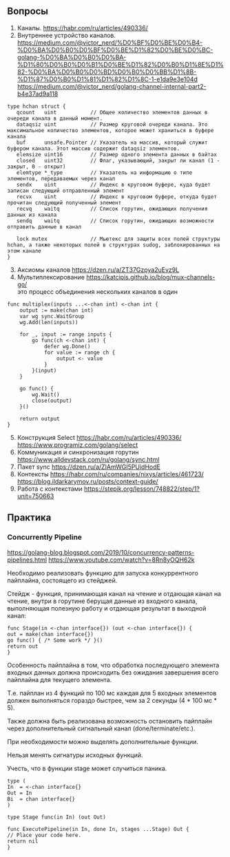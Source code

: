## Вопросы
1. Каналы. https://habr.com/ru/articles/490336/
2. Внутреннее устройство каналов. https://medium.com/@victor_nerd/%D0%BF%D0%BE%D0%B4-%D0%BA%D0%B0%D0%BF%D0%BE%D1%82%D0%BE%D0%BC-golang-%D0%BA%D0%B0%D0%BA-%D1%80%D0%B0%D0%B1%D0%BE%D1%82%D0%B0%D1%8E%D1%82-%D0%BA%D0%B0%D0%BD%D0%B0%D0%BB%D1%8B-%D1%87%D0%B0%D1%81%D1%82%D1%8C-1-e1da9e3e104d https://medium.com/@victor_nerd/golang-channel-internal-part2-b4e37ad9a118    
```
type hchan struct {
   qcount   uint           // Общее количество элементов данных в очереди канала в данный момент.
   dataqsiz uint           // Размер круговой очереди канала. Это максимальное количество элементов, которое может храниться в буфере канала
   buf      unsafe.Pointer // Указатель на массив, который служит буфером канала. Этот массив содержит dataqsiz элементов.
   elemsize uint16         // Размер одного элемента данных в байтах
   closed   uint32         // Флаг, указывающий, закрыт ли канал (1 - закрыт, 0 - открыт)
   elemtype *_type         // Указатель на информацию о типе элементов, передаваемых через канал
   sendx    uint           // Индекс в круговом буфере, куда будет записан следующий отправленный элемент
   recvx    uint           // Индекс в круговом буфере, откуда будет прочитан следующий полученный элемент
   recvq    waitq          // Список горутин, ожидающих получения данных из канала
   sendq    waitq          // Список горутин, ожидающих возможности отправить данные в канал

   lock mutex              // Мьютекс для защиты всех полей структуры hchan, а также некоторых полей в структурах sudog, заблокированных на этом канале
}
```
3. Аксиомы каналов https://dzen.ru/a/ZT37Gzpya2uEvz9L
4. Мультиплексирование https://katcipis.github.io/blog/mux-channels-go/   
это процесс объединения нескольких каналов в один   
```
func multiplex(inputs ...<-chan int) <-chan int {
    output := make(chan int)
    var wg sync.WaitGroup
    wg.Add(len(inputs))

    for _, input := range inputs {
        go func(ch <-chan int) {
            defer wg.Done()
            for value := range ch {
                output <- value
            }
        }(input)
    }

    go func() {
        wg.Wait()
        close(output)
    }()

    return output
}
```
5. Конструкция Select https://habr.com/ru/articles/490336/ https://www.programiz.com/golang/select
6. Коммуникация и синхронизация горутин  https://www.alldevstack.com/ru/golang/sync.html
7. Пакет sync https://dzen.ru/a/ZIAmWGI5PUidHodE
8. Контексты https://habr.com/ru/companies/nixys/articles/461723/ https://blog.ildarkarymov.ru/posts/context-guide/
9. Работа с контекстами https://stepik.org/lesson/748822/step/1?unit=750663

## Практика
### Concurrently Pipeline
https://golang-blog.blogspot.com/2019/10/concurrency-patterns-pipelines.html
https://www.youtube.com/watch?v=8Rn8yOQH62k

Необходимо реализовать функцию для запуска конкуррентного пайплайна, состоящего из стейджей.

Стейдж - функция, принимающая канал на чтение и отдающая канал на чтение, внутри в горутине берущая данные из входного канала, выполняющая полезную работу и отдающая результат в выходной канал:
```
func Stage(in <-chan interface{}) (out <-chan interface{}) {
out = make(chan interface{})
go func() { /* Some work */ }()
return out
}
```

Особенность пайплайна в том, что обработка последующего элемента входных данных должна происходить без ожидания завершения всего пайплайна для текущего элемента.

Т.е. пайплан из 4 функций по 100 мс каждая для 5 входных элементов должен выполняться гораздо быстрее, чем за 2 секунды (4 * 100 мс * 5).

Также должна быть реализована возможность остановить пайплайн через дополнительный сигнальный канал (done/terminate/etc.).

При необходимости можно выделять дополнительные функции.

Нельзя менять сигнатуры исходных функций.

Учесть, что в функции stage может случиться паника.
```
type (
In  = <-chan interface{}
Out = In
Bi  = chan interface{}
)

type Stage func(in In) (out Out)

func ExecutePipeline(in In, done In, stages ...Stage) Out {
// Place your code here.
return nil
}
```
